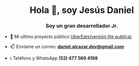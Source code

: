 <h1 align="center">Hola 👋, soy Jesús Daniel</h1>
<h3 align="center">Soy un gran desarrollador Jr.</h3>

- 🔭 Mi ultimo proyecto público [UberEats(versión lite publica)](https://github.com/DevDanielAlcazar/uber-eats-clon)

- 📫 Envíame un correo: **daniel.alcazar.dev@gmail.com**

- 📞 Teléfono y WhatsApp **(52) 477 569 4198**

<br>
